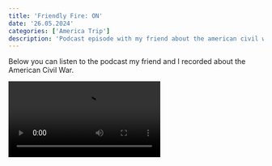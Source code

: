 ```yaml
---
title: 'Friendly Fire: ON'
date: '26.05.2024'
categories: ['America Trip']
description: 'Podcast episode with my friend about the american civil war.'
---
```


Below you can listen to the podcast my friend and I recorded about the American Civil War.

<video controls>
  <source src="/images/podcast.mp4" type="video/mp4">
  This browser does not display the video tag.
</video>
